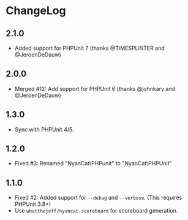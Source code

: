 ChangeLog
=========

2.1.0
-----

* Added support for PHPUnit 7 (thanks @TiMESPLiNTER and @JeroenDeDauw)

2.0.0
-----

* Merged #12: Add support for PHPUnit 6 (thanks @johnkary and @JeroenDeDauw)

1.3.0
-----

* Sync with PHPUnit 4/5.

1.2.0
-----

* Fixed #3: Renamed "NyanCat\PHPunit" to "NyanCat\PHPUnit"

1.1.0
-----

* Fixed #2: Added support for `--debug` and `--verbose`. (This requires PHPUnit 3.8+)
* Use `whatthejeff/nyancat-scoreboard` for scoreboard generation.